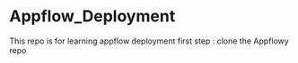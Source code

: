 # Appflow_Deployment
This repo is for learning appflow deployment
first step : clone the Appflowy repo
